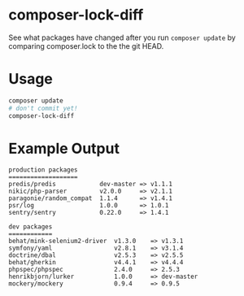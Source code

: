composer-lock-diff
==================

See what packages have changed after you run `composer update` by comparing composer.lock to the the git HEAD.

Usage
=====

```bash
composer update
# don't commit yet!
composer-lock-diff
```

Example Output
==============

```
production packages
===================
predis/predis            dev-master => v1.1.1
nikic/php-parser         v2.0.0     => v2.1.1
paragonie/random_compat  1.1.4      => v1.4.1
psr/log                  1.0.0      => 1.0.1
sentry/sentry            0.22.0     => 1.4.1

dev packages
============
behat/mink-selenium2-driver  v1.3.0    => v1.3.1
symfony/yaml                 v2.8.1    => v3.1.4
doctrine/dbal                v2.5.3    => v2.5.5
behat/gherkin                v4.4.1    => v4.4.4
phpspec/phpspec              2.4.0     => 2.5.3
henrikbjorn/lurker           1.0.0     => dev-master
mockery/mockery              0.9.4     => 0.9.5
```
